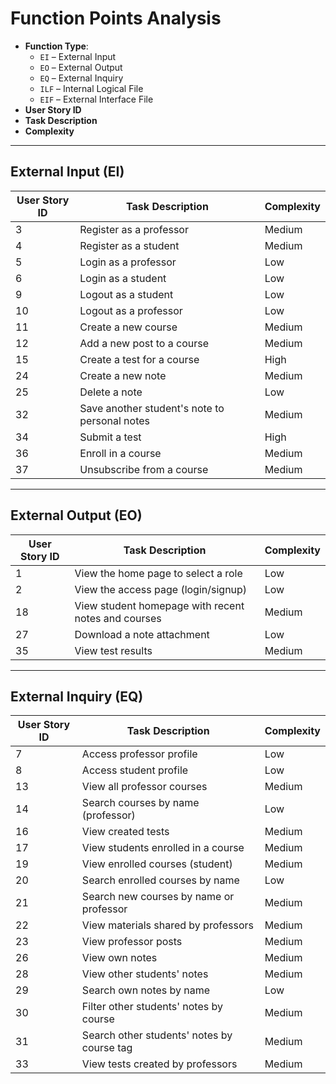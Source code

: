 # Function Points Analysis

- **Function Type**:
  - `EI` – External Input
  - `EO` – External Output
  - `EQ` – External Inquiry
  - `ILF` – Internal Logical File
  - `EIF` – External Interface File
- **User Story ID**
- **Task Description**
- **Complexity**

---

## External Input (EI)

| User Story ID | Task Description | Complexity |
|---------------|------------------|------------|
| 3  | Register as a professor | Medium |
| 4  | Register as a student | Medium |
| 5  | Login as a professor | Low |
| 6  | Login as a student | Low |
| 9  | Logout as a student | Low |
| 10 | Logout as a professor | Low |
| 11 | Create a new course | Medium |
| 12 | Add a new post to a course | Medium |
| 15 | Create a test for a course | High |
| 24 | Create a new note | Medium |
| 25 | Delete a note | Low |
| 32 | Save another student's note to personal notes | Medium |
| 34 | Submit a test | High |
| 36 | Enroll in a course | Medium |
| 37 | Unsubscribe from a course | Medium |

---

## External Output (EO)

| User Story ID | Task Description | Complexity |
|---------------|------------------|------------|
| 1  | View the home page to select a role | Low |
| 2  | View the access page (login/signup) | Low |
| 18 | View student homepage with recent notes and courses | Medium |
| 27 | Download a note attachment | Low |
| 35 | View test results | Medium |

---

## External Inquiry (EQ)

| User Story ID | Task Description | Complexity |
|---------------|------------------|------------|
| 7  | Access professor profile | Low |
| 8  | Access student profile | Low |
| 13 | View all professor courses | Medium |
| 14 | Search courses by name (professor) | Low |
| 16 | View created tests | Medium |
| 17 | View students enrolled in a course | Medium |
| 19 | View enrolled courses (student) | Medium |
| 20 | Search enrolled courses by name | Low |
| 21 | Search new courses by name or professor | Medium |
| 22 | View materials shared by professors | Medium |
| 23 | View professor posts | Medium |
| 26 | View own notes | Medium |
| 28 | View other students' notes | Medium |
| 29 | Search own notes by name | Low |
| 30 | Filter other students' notes by course | Medium |
| 31 | Search other students' notes by course tag | Medium |
| 33 | View tests created by professors | Medium |
